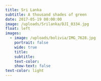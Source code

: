 ```yaml
---
title: Sri Lanka
subtitle: A thousand shades of green
date: 2017-05-19 00:00:00
image: /uploads/Srilanka/DJI_0334.jpg
float: left
images:
  - image: /uploads/bolivia/IMG_7628.jpg
    portrait: false
    wide: true
    title:
    subtitle:
    text-color:
    show-text: false
text-color: light
---
```


